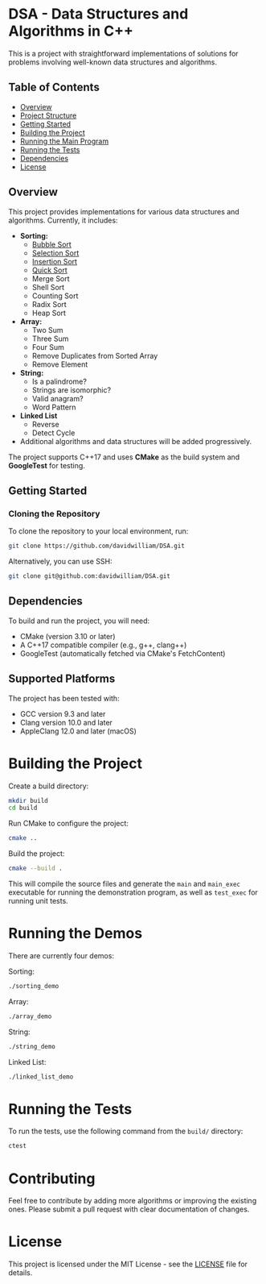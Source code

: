 # DSA - Data Structures and Algorithms in C++

This is a project with straightforward implementations of solutions for problems involving well-known data structures and algorithms.

## Table of Contents
- [Overview](#overview)
- [Project Structure](#project-structure)
- [Getting Started](#getting-started)
- [Building the Project](#building-the-project)
- [Running the Main Program](#running-the-main-program)
- [Running the Tests](#running-the-tests)
- [Dependencies](#dependencies)
- [License](#license)

## Overview

This project provides implementations for various data structures and algorithms. Currently, it includes:

- **Sorting:**
    - [Bubble Sort](https://www.davidwsilva.com/computer_science/cs_1/)
    - [Selection Sort](https://www.davidwsilva.com/computer_science/cs_2/)
    - [Insertion Sort](https://www.davidwsilva.com/computer_science/cs_3/)
    - [Quick Sort](https://www.davidwsilva.com/computer_science/cs_4/)
    - Merge Sort
    - Shell Sort
    - Counting Sort
    - Radix Sort
    - Heap Sort
- **Array:**
    - Two Sum
    - Three Sum
    - Four Sum
    - Remove Duplicates from Sorted Array
    - Remove Element
- **String:**
    - Is a palindrome?
    - Strings are isomorphic?
    - Valid anagram?
    - Word Pattern
- **Linked List**
    - Reverse
    - Detect Cycle
- Additional algorithms and data structures will be added progressively.

The project supports C++17 and uses **CMake** as the build system and **GoogleTest** for testing.


## Getting Started

### Cloning the Repository

To clone the repository to your local environment, run:

```bash
git clone https://github.com/davidwilliam/DSA.git
```

Alternatively, you can use SSH:

```bash
git clone git@github.com:davidwilliam/DSA.git
```

## Dependencies
To build and run the project, you will need:

- CMake (version 3.10 or later)
- A C++17 compatible compiler (e.g., g++, clang++)
- GoogleTest (automatically fetched via CMake's FetchContent)

## Supported Platforms
The project has been tested with:

- GCC version 9.3 and later
- Clang version 10.0 and later
- AppleClang 12.0 and later (macOS)

# Building the Project

Create a build directory:

```bash
mkdir build
cd build
```
Run CMake to configure the project:

```bash
cmake ..
```

Build the project:

```bash
cmake --build .
```

This will compile the source files and generate the `main` and `main_exec` executable for running the demonstration program, as well as `test_exec` for running unit tests.

# Running the Demos

There are currently four demos:

Sorting:

```bash
./sorting_demo
```

Array:

```bash
./array_demo
```

String:

```bash
./string_demo
```

Linked List:

```bash
./linked_list_demo
```

# Running the Tests

To run the tests, use the following command from the `build/` directory:

```bash
ctest
```

# Contributing

Feel free to contribute by adding more algorithms or improving the existing ones. Please submit a pull request with clear documentation of changes.

# License

This project is licensed under the MIT License - see the [LICENSE](https://github.com/davidwilliam/DSA/blob/main/LICENSE) file for details.

